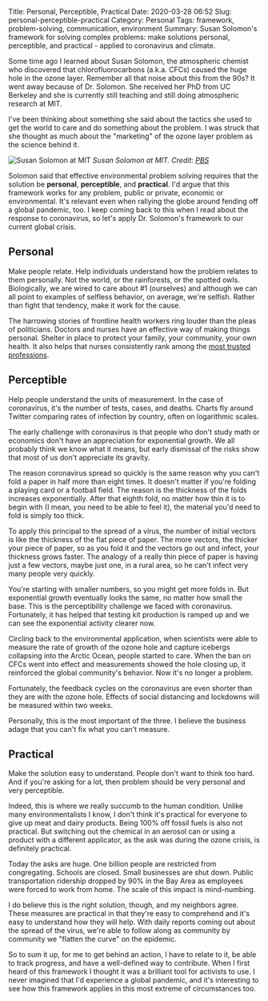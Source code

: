 Title: Personal, Perceptible, Practical
Date: 2020-03-28 06:52
Slug: personal-perceptible-practical
Category: Personal
Tags: framework, problem-solving, communication, environment
Summary: Susan Solomon's framework for solving complex problems: make solutions personal, perceptible, and practical - applied to coronavirus and climate.

Some time ago I learned about Susan Solomon, the atmospheric chemist who discovered that chlorofluorocarbons (a.k.a. CFCs) caused the huge hole in the ozone layer. Remember all that noise about this from the 90s? It went away because of Dr. Solomon. She received her PhD from UC Berkeley and she is currently still teaching and still doing atmospheric research at MIT. 

I've been thinking about something she said about the tactics she used to get the world to care and do something about the problem. I was struck that she thought as much about the "marketing" of the ozone layer problem as the science behind it.  

![Susan Solomon at MIT]({static}/images/susan-solomon-mit.png)
*Susan Solomon at MIT. Credit: [PBS](https://www.pbs.org/wnet/peril-and-promise/2019/04/how-the-ozone-hole-can-help-us-communicate-climate-change/)*

Solomon said that effective environmental problem solving requires that the solution be **personal**, **perceptible**, and **practical**. I'd argue that this framework works for any problem, public or private, economic or environmental. It's relevant even when rallying the globe around fending off a global pandemic, too. I keep coming back to this when I read about the response to coronavirus, so let's apply Dr. Solomon's framework to our current global crisis. 

## **Personal**

Make people relate. Help individuals understand how the problem relates to them personally. Not the world, or the rainforests, or the spotted owls. Biologically, we are wired to care about #1 (ourselves) and although we can all point to examples of selfless behavior, on average, we're selfish. Rather than fight that tendency, make it work for the cause. 

The harrowing stories of frontline health workers ring louder than the pleas of politicians. Doctors and nurses have an effective way of making things personal. Shelter in place to protect your family, your community, your own health. It also helps that nurses consistently rank among the [most trusted professions](https://news.gallup.com/poll/180260/americans-rate-nurses-highest-honesty-ethical-standards.aspx). 

## **Perceptible**

Help people understand the units of measurement. In the case of coronavirus, it's the number of tests, cases, and deaths. Charts fly around Twitter comparing rates of infection by country, often on logarithmic scales. 

The early challenge with coronavirus is that people who don't study math or economics don't have an appreciation for exponential growth. We all probably think we know what it means, but early dismissal of the risks show that most of us don't appreciate its gravity. 

The reason coronavirus spread so quickly is the same reason why you can't fold a paper in half more than eight times. It doesn't matter if you're folding a playing card or a football field. The reason is the thickness of the folds increases exponentially. After that eighth fold, no matter how thin it is to begin with (I mean, you need to be able to feel it), the material you'd need to fold is simply too thick. 

To apply this principal to the spread of a virus, the number of initial vectors is like the thickness of the flat piece of paper. The more vectors, the thicker your piece of paper, so as you fold it and the vectors go out and infect, your thickness grows faster. The analogy of a really thin piece of paper is having just a few vectors, maybe just one, in a rural area, so he can't infect very many people very quickly. 

You're starting with smaller numbers, so you might get more folds in. But exponential growth eventually looks the same, no matter how small the base. This is the perceptibility challenge we faced with coronavirus. Fortunately, it has helped that testing kit production is ramped up and we can see the exponential activity clearer now.

Circling back to the environmental application, when scientists were able to measure the rate of growth of the ozone hole and capture icebergs collapsing into the Arctic Ocean, people started to care. When the ban on CFCs went into effect and measurements showed the hole closing up, it reinforced the global community's behavior. Now it's no longer a problem.

Fortunately, the feedback cycles on the coronavirus are even shorter than they are with the ozone hole. Effects of social distancing and lockdowns will be measured within two weeks. 

Personally, this is the most important of the three. I believe the business adage that you can't fix what you can't measure. 

## **Practical**

Make the solution easy to understand. People don't want to think too hard. And if you're asking for a lot, then problem should be very personal and very perceptible.

Indeed, this is where we really succumb to the human condition. Unlike many environmentalists I know, I don't think it's practical for everyone to give up meat and dairy products. Being 100% off fossil fuels is also not practical. But switching out the chemical in an aerosol can or using a product with a different applicator, as the ask was during the ozone crisis, is definitely practical. 

Today the asks are huge. One billion people are restricted from congregating. Schools are closed. Small businesses are shut down. Public transportation ridership dropped by 90% in the Bay Area as employees were forced to work from home. The scale of this impact is mind-numbing.

I do believe this is the right solution, though, and my neighbors agree. These measures are practical in that they're easy to comprehend and it's easy to understand how they will help. With daily reports coming out about the spread of the virus, we're able to follow along as community by community we "flatten the curve" on the epidemic. 

So to sum it up, for me to get behind an action, I have to relate to it, be able to track progress, and have a well-defined way to contribute. When I first heard of this framework I thought it was a brilliant tool for activists to use. I never imagined that I'd experience a global pandemic, and it's interesting to see how this framework applies in this most extreme of circumstances too.